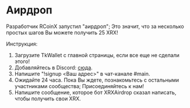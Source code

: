 # Аирдроп

Разработчик RCoinX запустил "аирдроп"; Это значит, что за несколько простых шагов Вы можете получить 25 XRX!

Инструкция:

1. Загрузите TkWallet с главной страницы, если все еще не сделали этого!
2. Добавляйтесь в Discord: [сюда](https://discord.gg/UVcjJBb).
3. Напишите "!signup <Ваш адрес>" в чат-канале #main.
4. Ожидайте 24 часа. Пока Вы ждете, познакомьтесь с остальными участниками сообщества; Присоединяйтесь к нам!
5. Напишите сообщение, которое бот XRXAirdrop сказал написать, чтобы получить свои XRX.
